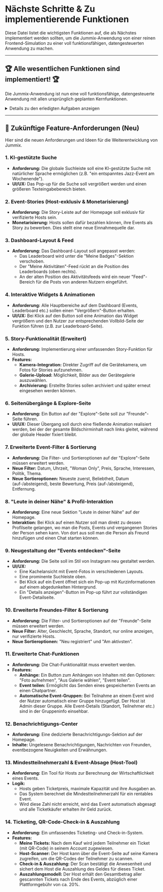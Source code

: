 # Nächste Schritte & Zu implementierende Funktionen

Diese Datei listet die wichtigsten Funktionen auf, die als Nächstes implementiert werden sollten, um die Jummix-Anwendung von einer reinen Frontend-Simulation zu einer voll funktionsfähigen, datengesteuerten Anwendung zu machen.

---

## 🏆 Alle wesentlichen Funktionen sind implementiert! 🏆

Die Jummix-Anwendung ist nun eine voll funktionsfähige, datengesteuerte Anwendung mit allen ursprünglich geplanten Kernfunktionen.

<details>
<summary>Details zu den erledigten Aufgaben anzeigen</summary>

- **<del>1. Backend-Datenpersistenz (Vollständig erledigt)</del>**
- **<del>2. Echte Benutzerauthentifizierung & -verwaltung (Vollständig erledigt)</del>**
- **<del>3. Event-Management für Hosts (Vollständig erledigt)</del>**
- **<del>4. Ticketing & Bezahlung (Vollständig erledigt)</del>**
- **<del>5. Live-Chat mit WebSockets (Vollständig erledigt)</del>**
- **<del>6. Medien-Uploads (Bilder & Videos) (Vollständig erledigt)</del>**
- **<del>7. Echte Geolokalisierung für "Events in der Nähe" (Vollständig erledigt)</del>**
- **<del>8. Benachrichtigungssystem (Vollständig erledigt)</del>**

</details>

---

## 🚀 Zukünftige Feature-Anforderungen (Neu)

Hier sind die neuen Anforderungen und Ideen für die Weiterentwicklung von Jummix.

### 1. KI-gestützte Suche
- **Anforderung:** Die globale Suchleiste soll eine KI-gestützte Suche mit natürlicher Sprache ermöglichen (z.B. "ein entspanntes Jazz-Event am Wochenende").
- **UI/UX:** Das Pop-up für die Suche soll vergrößert werden und einen größeren Texteingabebereich bieten.

### 2. Event-Stories (Host-exklusiv & Monetarisierung)
- **Anforderung:** Die Story-Leiste auf der Homepage soll exklusiv für verifizierte Hosts sein.
- **Monetarisierung:** Hosts sollen dafür bezahlen können, ihre Events als Story zu bewerben. Dies stellt eine neue Einnahmequelle dar.

### 3. Dashboard-Layout & Feed
- **Anforderung:** Das Dashboard-Layout soll angepasst werden:
    - Das Leaderboard wird unter die "Meine Badges"-Sektion verschoben.
    - Der "Meine Aktivitäten"-Feed rückt an die Position des Leaderboards (oben rechts).
    - An der alten Position des Aktivitätsfeeds wird ein neuer "Feed"-Bereich für die Posts von anderen Nutzern eingeführt.

### 4. Interaktive Widgets & Animationen
- **Anforderung:** Alle Hauptbereiche auf dem Dashboard (Events, Leaderboard etc.) sollen einen "Vergrößern"-Button erhalten.
- **UI/UX:** Bei Klick auf den Button soll eine Animation das Widget vergrößern und den Nutzer zur entsprechenden Vollbild-Seite der Funktion führen (z.B. zur Leaderboard-Seite).

### 5. Story-Funktionalität (Erweitert)
- **Anforderung:** Implementierung einer umfassenden Story-Funktion für Hosts.
- **Features:**
    - **Kamera-Integration:** Direkter Zugriff auf die Gerätekamera, um Fotos für Stories aufzunehmen.
    - **Galerie-Upload:** Möglichkeit, Bilder aus der Gerätegalerie auszuwählen.
    - **Archivierung:** Erstellte Stories sollen archiviert und später erneut eingesehen werden können.

### 6. Seitenübergänge & Explore-Seite
- **Anforderung:** Ein Button auf der "Explore"-Seite soll zur "Freunde"-Seite führen.
- **UI/UX:** Dieser Übergang soll durch eine fließende Animation realisiert werden, bei der der gesamte Bildschirminhalt nach links gleitet, während der globale Header fixiert bleibt.

### 7. Erweiterte Event-Filter & Sortierung
- **Anforderung:** Die Filter- und Sortieroptionen auf der "Explore"-Seite müssen erweitert werden.
- **Neue Filter:** Datum, Uhrzeit, "Woman Only", Preis, Sprache, Interessen, Politik, Thema.
- **Neue Sortieroptionen:** Neueste zuerst, Beliebtheit, Datum (auf-/absteigend), beste Bewertung, Preis (auf-/absteigend), Entfernung.

### 8. "Leute in deiner Nähe" & Profil-Interaktion
- **Anforderung:** Eine neue Sektion "Leute in deiner Nähe" auf der Homepage.
- **Interaktion:** Bei Klick auf einen Nutzer soll man direkt zu dessen Profilseite gelangen, wo man die Posts, Events und vergangenen Stories der Person sehen kann. Von dort aus soll man die Person als Freund hinzufügen und einen Chat starten können.

### 9. Neugestaltung der "Events entdecken"-Seite
- **Anforderung:** Die Seite soll im Stil von Instagram neu gestaltet werden.
- **UI/UX:**
    - Eine Kachelansicht mit Event-Fotos in verschiedenen Layouts.
    - Eine prominente Suchleiste oben.
    - Bei Klick auf ein Event öffnet sich ein Pop-up mit Kurzinformationen auf einem abgedunkelten Hintergrund.
    - Ein "Details anzeigen"-Button im Pop-up führt zur vollständigen Event-Detailseite.

### 10. Erweiterte Freundes-Filter & Sortierung
- **Anforderung:** Die Filter- und Sortieroptionen auf der "Freunde"-Seite müssen erweitert werden.
- **Neue Filter:** Alter, Geschlecht, Sprache, Standort, nur online anzeigen, nur verifizierte Hosts.
- **Neue Sortieroptionen:** "Neu registriert" und "Am aktivsten".

### 11. Erweiterte Chat-Funktionen
- **Anforderung:** Die Chat-Funktionalität muss erweitert werden.
- **Features:**
    - **Anhänge:** Ein Button zum Anhängen von Inhalten mit den Optionen: "Foto aufnehmen", "Aus Galerie wählen", "Event teilen".
    - **Event teilen:** Ermöglicht das Senden eines gespeicherten Events an einen Chatpartner.
    - **Automatische Event-Gruppen:** Bei Teilnahme an einem Event wird der Nutzer automatisch einer Gruppe hinzugefügt. Der Host ist Admin dieser Gruppe. Alle Event-Details (Standort, Teilnehmer etc.) sind in der Gruppeninfo einsehbar.

### 12. Benachrichtigungs-Center
- **Anforderung:** Eine dedizierte Benachrichtigungs-Sektion auf der Homepage.
- **Inhalte:** Ungelesene Benachrichtigungen, Nachrichten von Freunden, eventbezogene Neuigkeiten und Erwähnungen.

### 13. Mindestteilnehmerzahl & Event-Absage (Host-Tool)
- **Anforderung:** Ein Tool für Hosts zur Berechnung der Wirtschaftlichkeit eines Events.
- **Logik:**
    - Hosts geben Ticketpreis, maximale Kapazität und ihre Ausgaben an.
    - Das System berechnet die Mindestteilnehmerzahl für ein rentables Event.
    - Wird diese Zahl nicht erreicht, wird das Event automatisch abgesagt und alle Ticketkäufer erhalten ihr Geld zurück.

### 14. Ticketing, QR-Code-Check-in & Auszahlung
- **Anforderung:** Ein umfassendes Ticketing- und Check-in-System.
- **Features:**
    - **Meine Tickets:** Nach dem Kauf wird jedem Teilnehmer ein Ticket (mit QR-Code) in seinem Account zugewiesen.
    - **Host-Scanner:** Der Host kann über die Event-Seite auf seine Kamera zugreifen, um die QR-Codes der Teilnehmer zu scannen.
    - **Check-in & Auszahlung:** Der Scan bestätigt die Anwesenheit und sichert dem Host die Auszahlung des Geldes für dieses Ticket.
    - **Auszahlungsmodell:** Der Host erhält den Gesamtbetrag aller gescannten Tickets nach Ende des Events, abzüglich einer Plattformgebühr von ca. 20%.
